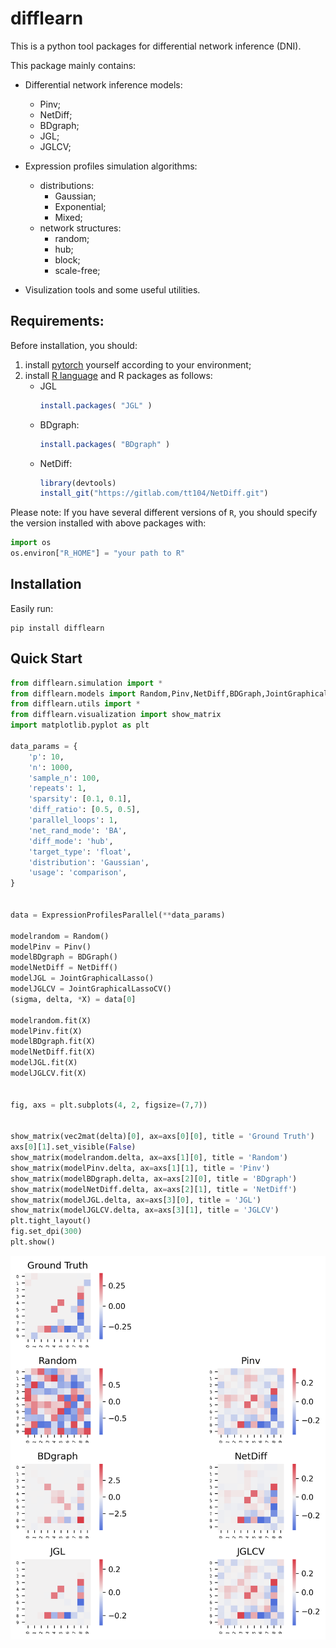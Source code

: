 # difflearn

This is a python tool packages for differential network inference (DNI). 

This package mainly contains:

- Differential network inference models:
    - Pinv;
    - NetDiff;
    - BDgraph;
    - JGL;
    - JGLCV;

- Expression profiles simulation algorithms:
    - distributions:
        - Gaussian;
        - Exponential;
        - Mixed;
    - network structures:
        - random;
        - hub;
        - block;
        - scale-free;
- Visulization tools and some useful utilities.

## Requirements:
Before installation, you should:

1. install [pytorch](https://pytorch.org/) yourself according to your environment;
2. install [R language](https://www.r-project.org/) and R packages as follows:
    - JGL
        ```r
        install.packages( "JGL" )
        ```
    - BDgraph:
        ```r
        install.packages( "BDgraph" )
        ```
    - NetDiff:
        ```r
        library(devtools)
        install_git("https://gitlab.com/tt104/NetDiff.git")
        ```

Please note:
If you have several different versions of `R`, you should specify the version installed with above packages with:
```python
import os
os.environ["R_HOME"] = "your path to R"
```

## Installation
Easily run:
```
pip install difflearn
```



## Quick Start

```python
from difflearn.simulation import *
from difflearn.models import Random,Pinv,NetDiff,BDGraph,JointGraphicalLasso,JointGraphicalLassoCV
from difflearn.utils import *
from difflearn.visualization import show_matrix
import matplotlib.pyplot as plt

data_params = {
    'p': 10,
    'n': 1000,
    'sample_n': 100,
    'repeats': 1,
    'sparsity': [0.1, 0.1],
    'diff_ratio': [0.5, 0.5],
    'parallel_loops': 1,
    'net_rand_mode': 'BA',
    'diff_mode': 'hub',
    'target_type': 'float',
    'distribution': 'Gaussian',
    'usage': 'comparison',
}


data = ExpressionProfilesParallel(**data_params)

modelrandom = Random()
modelPinv = Pinv()
modelBDgraph = BDGraph()
modelNetDiff = NetDiff()
modelJGL = JointGraphicalLasso()
modelJGLCV = JointGraphicalLassoCV()
(sigma, delta, *X) = data[0]

modelrandom.fit(X)
modelPinv.fit(X)
modelBDgraph.fit(X)
modelNetDiff.fit(X)
modelJGL.fit(X)
modelJGLCV.fit(X)


fig, axs = plt.subplots(4, 2, figsize=(7,7))


show_matrix(vec2mat(delta)[0], ax=axs[0][0], title = 'Ground Truth')
axs[0][1].set_visible(False)
show_matrix(modelrandom.delta, ax=axs[1][0], title = 'Random')
show_matrix(modelPinv.delta, ax=axs[1][1], title = 'Pinv')
show_matrix(modelBDgraph.delta, ax=axs[2][0], title = 'BDgraph')
show_matrix(modelNetDiff.delta, ax=axs[2][1], title = 'NetDiff')
show_matrix(modelJGL.delta, ax=axs[3][0], title = 'JGL')
show_matrix(modelJGLCV.delta, ax=axs[3][1], title = 'JGLCV')
plt.tight_layout()
fig.set_dpi(300)
plt.show()
```

![Results](https://raw.githubusercontent.com/amssljc/difflearn/master/example_figures/output.png "Results")
